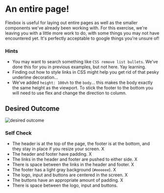 # An entire page!

Flexbox is useful for laying out entire pages as well as the smaller components we've already been working with. For this exercise, we're leaving you with a little more work to do, with some things you may not have encountered yet. It's perfectly acceptable to google things you're unsure of!

### Hints
- You may want to search something like `CSS remove list bullets`.  We've done this for you in previous examples, but not here. Yay learning.
- Finding out how to style links in CSS might help you get rid of that pesky underline decoration...
- We've added `height: 100vh` to the `body`... this makes the body exactly the same height as the viewport. To stick the footer to the bottom you will need to use flex and change the direction to column.

## Desired Outcome
![desired outcome](./desired-outcome.png)

### Self Check

- The header is at the top of the page, the footer is at the bottom, and they stay in place if you resize your screen.          X
- The header and footer have padding.                                                                                           X
- The links in the header and footer are pushed to either side.                                                                 X
- There is space between the links in the header and footer.                                                                    X
- The footer has a light gray background (`#eeeeee`).                                                                           X
- The logo, input and buttons are centered in the screen.                                                                       X
- The buttons have an appropriate amount of padding.                                                                            X
- There is space between the logo, input and buttons.
